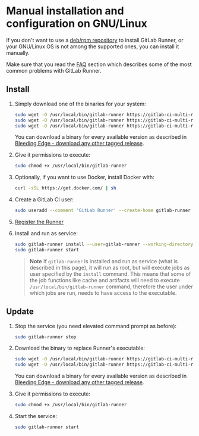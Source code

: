 # Manual installation and configuration on GNU/Linux

If you don't want to use a [deb/rpm repository](linux-repository.md) to install
GitLab Runner, or your GNU/Linux OS is not among the supported ones, you can
install it manually.

Make sure that you read the [FAQ](../faq/README.md) section which describes
some of the most common problems with GitLab Runner.

## Install

1. Simply download one of the binaries for your system:

    ```sh
    sudo wget -O /usr/local/bin/gitlab-runner https://gitlab-ci-multi-runner-downloads.s3.amazonaws.com/latest/binaries/gitlab-ci-multi-runner-linux-386
    sudo wget -O /usr/local/bin/gitlab-runner https://gitlab-ci-multi-runner-downloads.s3.amazonaws.com/latest/binaries/gitlab-ci-multi-runner-linux-amd64
    sudo wget -O /usr/local/bin/gitlab-runner https://gitlab-ci-multi-runner-downloads.s3.amazonaws.com/latest/binaries/gitlab-ci-multi-runner-linux-arm
    ```

    You can download a binary for every available version as described in
    [Bleeding Edge - download any other tagged release](bleeding-edge.md#download-any-other-tagged-release).

1. Give it permissions to execute:

    ```sh
    sudo chmod +x /usr/local/bin/gitlab-runner
    ```

1. Optionally, if you want to use Docker, install Docker with:

    ```sh
    curl -sSL https://get.docker.com/ | sh
    ```

1. Create a GitLab CI user:

    ```sh
    sudo useradd --comment 'GitLab Runner' --create-home gitlab-runner --shell /bin/bash
    ```

1. [Register the Runner](../register/index.md)
1. Install and run as service:

    ```sh
    sudo gitlab-runner install --user=gitlab-runner --working-directory=/home/gitlab-runner
    sudo gitlab-runner start
    ```

    >**Note**
    If `gitlab-runner` is installed and run as service (what is described
    in this page), it will run as root, but will execute jobs as user specified by
    the `install` command. This means that some of the job functions like cache and
    artifacts will need to execute `/usr/local/bin/gitlab-runner` command,
    therefore the user under which jobs are run, needs to have access to the executable.

## Update

1. Stop the service (you need elevated command prompt as before):

    ```sh
    sudo gitlab-runner stop
    ```

1. Download the binary to replace Runner's executable:

    ```sh
    sudo wget -O /usr/local/bin/gitlab-runner https://gitlab-ci-multi-runner-downloads.s3.amazonaws.com/latest/binaries/gitlab-ci-multi-runner-linux-386
    sudo wget -O /usr/local/bin/gitlab-runner https://gitlab-ci-multi-runner-downloads.s3.amazonaws.com/latest/binaries/gitlab-ci-multi-runner-linux-amd64
    ```

    You can download a binary for every available version as described in
    [Bleeding Edge - download any other tagged release](bleeding-edge.md#download-any-other-tagged-release).

1. Give it permissions to execute:

    ```sh
    sudo chmod +x /usr/local/bin/gitlab-runner
    ```

1. Start the service:

    ```sh
    sudo gitlab-runner start
    ```
